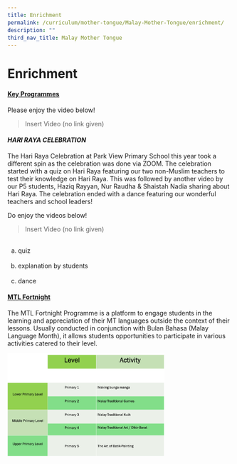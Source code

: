 ```yaml
---
title: Enrichment
permalink: /curriculum/mother-tongue/Malay-Mother-Tongue/enrichment/
description: ""
third_nav_title: Malay Mother Tongue
---
```

# **Enrichment**
#### <u>Key Programmes</u>

<p>Please enjoy the video below!</p>
 
> Insert Video (no link given)

#### <i>HARI RAYA CELEBRATION</i>

<p>The Hari Raya Celebration at Park View Primary School this year took a different spin as the celebration was done via ZOOM. The celebration started with a quiz on Hari Raya featuring our two non-Muslim teachers to test their knowledge on Hari Raya. This was followed by another video by our P5 students, Haziq Rayyan, Nur Raudha & Shaistah Nadia sharing about Hari Raya. The celebration ended with a dance featuring our wonderful teachers and school leaders!</p>

<p>Do enjoy the videos below!</p>

> Insert Video (no link given)


<ol style="list-style-type: lower-latin; margin-top: 0px;margin-bottom: 0px;padding-top: 0px;padding-bottom: 0px;">  
  <li>quiz</li>  
  <li>explanation by students</li>  
  <li>dance</li>  
</ol>

#### <u>MTL Fortnight</u>

The MTL Fortnight Programme is a platform to engage students in the learning and appreciation of their MT languages outside the context of their lessons. Usually conducted in conjunction with Bulan Bahasa (Malay Language Month), it allows students opportunities to participate in various activities catered to their level. 

<img src="/images/Curriculum/Mother%20Tongue/Malay/MalayTable.jpg" alt="" style="width:70%">